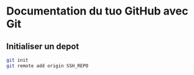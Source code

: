 # Documentation du tuo GitHub avec Git

## Initialiser un depot

```bash
git init
git remote add origin SSH_REPO
```

